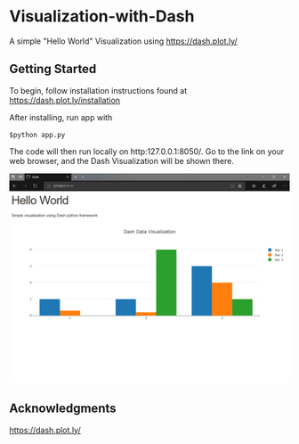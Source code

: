 # Visualization-with-Dash

A simple "Hello World" Visualization using https://dash.plot.ly/

## Getting Started

To begin, follow installation instructions found at https://dash.plot.ly/installation

After installing, run app with 
```
$python app.py
```
The code will then run locally on http:127.0.0.1:8050/. Go to the link on your web browser, and the Dash Visualization will be shown there.

![screenshot](screenshots/dash_screenshot.png)

## Acknowledgments

https://dash.plot.ly/
